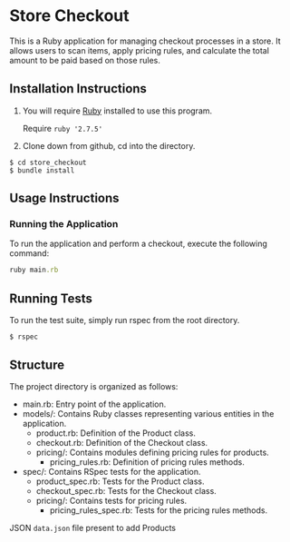 
# Store Checkout

This is a Ruby application for managing checkout processes in a store. It allows users to scan items, apply pricing rules, and calculate the total amount to be paid based on those rules.

## Installation Instructions

1. You will require [Ruby](https://www.ruby-lang.org/en/downloads/) installed to use this program.
  
   Require `ruby '2.7.5'`

2. Clone down from github, cd into the directory.

```
$ cd store_checkout
$ bundle install
```

## Usage Instructions

### Running the Application

To run the application and perform a checkout, execute the following command:

```ruby
ruby main.rb
```

## Running Tests

To run the test suite, simply run rspec from the root directory.

```
$ rspec
```
## Structure
The project directory is organized as follows:

- main.rb: Entry point of the application.
- models/: Contains Ruby classes representing various entities in the application.
  - product.rb: Definition of the Product class.
  - checkout.rb: Definition of the Checkout class.
  - pricing/: Contains modules defining pricing rules for products.
    - pricing_rules.rb: Definition of pricing rules methods.
- spec/: Contains RSpec tests for the application.
  - product_spec.rb: Tests for the Product class.
  - checkout_spec.rb: Tests for the Checkout class.
  - pricing/: Contains tests for pricing rules.
    - pricing_rules_spec.rb: Tests for the pricing rules methods.

JSON `data.json` file present to add Products